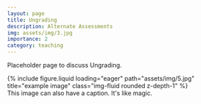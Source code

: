 ```yaml
---
layout: page
title: Ungrading
description: Alternate Assessments
img: assets/img/3.jpg
importance: 2
category: teaching
---
```


Placeholder page to discuss Ungrading.

</div>
<div class="row">
    <div class="col-sm mt-3 mt-md-0">
        {% include figure.liquid loading="eager" path="assets/img/5.jpg" title="example image" class="img-fluid rounded z-depth-1" %}
    </div>
</div>
<div class="caption">
    This image can also have a caption. It's like magic.
</div>
